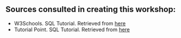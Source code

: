 ## Sources consulted in creating this workshop:


* W3Schools. SQL Tutorial. Retrieved from [here](https://www.w3schools.com/sql/default.asp)
* Tutorial Point. SQL Tutorial. Retrieved from [here](https://www.tutorialspoint.com/sql/index.htm)
